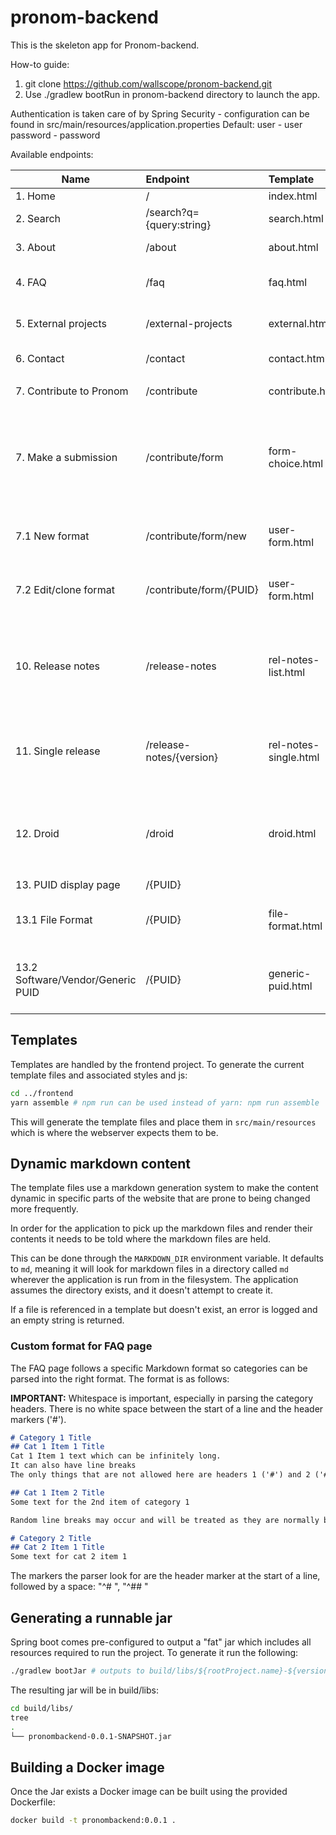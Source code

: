 # pronom-backend

This is the skeleton app for Pronom-backend.

How-to guide:

1. git clone https://github.com/wallscope/pronom-backend.git
2. Use ./gradlew bootRun in pronom-backend directory to launch the app.

Authentication is taken care of by Spring Security - configuration can be found in src/main/resources/application.properties
Default:
user - user
password - password

Available endpoints:

| Name                              | Endpoint                  | Template              | Description |
|---|:--|:--|---|
| 1. Home                           | /                         | index.html            | Homepage |
| 2. Search                         | /search?q={query:string}  | search.html           | Search results page |
| 3. About                          | /about                    | about.html            | About PRONOM |
| 4. FAQ                            | /faq                      | faq.html              | Frequently asked questions |
| 5. External projects              | /external-projects        | external.html         | Page about external projects |
| 6. Contact                        | /contact                  | contact.html          | Contact page |
| | | | |
| 7. Contribute to Pronom           | /contribute               | contribute.html       | Contribution information |
| 7. Make a submission              | /contribute/form          | form-choice.html      | Page where user chooses to start a new form or clone from existing PUID |
| 7.1 New format                    | /contribute/form/new      | user-form.html        | External user form page (new format) |
| 7.2 Edit/clone format             | /contribute/form/{PUID}   | user-form.html        | External user form page (clone existing) |
| | | | |
| 10. Release notes                 | /release-notes            | rel-notes-list.html   | Displays the latest release notes and links to earlier notes |
| 11. Single release                | /release-notes/{version}  | rel-notes-single.html | Displays the release notes for a specific version of pronom |
| | | | |
| 12. Droid                         | /droid                    | droid.html            | Displays information about droid and download links |
| | | | |
| 13. PUID display page             | /{PUID}                   |                       | |
| 13.1 File Format                  | /{PUID}                   | file-format.html      | Displays information on a file format |
| 13.2 Software/Vendor/Generic PUID | /{PUID}                   | generic-puid.html     | Displays information on a generic PUID entity |

## Templates

Templates are handled by the frontend project. To generate the current template files and associated styles and js:

```bash
cd ../frontend
yarn assemble # npm run can be used instead of yarn: npm run assemble
```
 This will generate the template files and place them in `src/main/resources` which is where the webserver expects them to be.
 
## Dynamic markdown content

The template files use a markdown generation system to make the content dynamic in specific parts of the website that are prone to being changed more frequently.

In order for the application to pick up the markdown files and render their contents it needs to be told where the markdown files are held.

This can be done through the `MARKDOWN_DIR` environment variable. It defaults to `md`, meaning it will look for markdown files in a directory called `md` wherever the application is run from in the filesystem.
The application assumes the directory exists, and it doesn't attempt to create it.

If a file is referenced in a template but doesn't exist, an error is logged and an empty string is returned.

### Custom format for FAQ page

The FAQ page follows a specific Markdown format so categories can be parsed into the right format. The format is as follows:

**IMPORTANT:** Whitespace is important, especially in parsing the category headers. There is no white space between the start of a line and the header markers ('#'). 

```md
# Category 1 Title
## Cat 1 Item 1 Title
Cat 1 Item 1 text which can be infinitely long. 
It can also have line breaks
The only things that are not allowed here are headers 1 ('#') and 2 ('##') which will cause unexpected output if present at the start of a line

## Cat 1 Item 2 Title
Some text for the 2nd item of category 1

Random line breaks may occur and will be treated as they are normally by the markdown processor

# Category 2 Title
## Cat 2 Item 1 Title
Some text for cat 2 item 1
```

The markers the parser look for are the header marker at the start of a line, followed by a space: "^# ", "^## "

## Generating a runnable jar

Spring boot comes pre-configured to output a "fat" jar which includes all resources required to run the project. To generate it run the following:

```bash
./gradlew bootJar # outputs to build/libs/${rootProject.name}-${version}.jar
```

The resulting jar will be in build/libs:

```bash
cd build/libs/
tree
.
└── pronombackend-0.0.1-SNAPSHOT.jar
```

## Building a Docker image

Once the Jar exists a Docker image can be built using the provided Dockerfile:

```bash
docker build -t pronombackend:0.0.1 .
```
